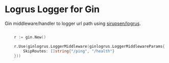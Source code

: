 # Logrus Logger for Gin

Gin middleware/handler to logger url path using [sirupsen/logrus](https://github.com/sirupsen/logrus).

```go

    r := gin.New()

    r.Use(ginlogrus.LoggerMiddleware(ginlogrus.LoggerMiddlewareParams{
        SkipRoutes: []string{"/ping", "/health"}
    }))

```
